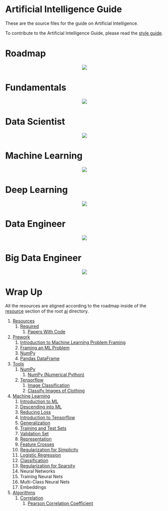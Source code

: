 # Artificial Intelligence Guide

These are the source files for the guide on Artificial Intelligence.

To contribute to the Artificial Intelligence Guide, please read the
[style guide](https://www.tensorflow.org/community/contribute/docs_style).

# Roadmap

<div align='center'>
  <img src='docs/__design__/media/Introduction.jpg' />
</div>

# Fundamentals

<div align='center'>
  <img src='docs/__design__/media/Fundamentals.jpg' />
</div>

# Data Scientist

<div align='center'>
  <img src='docs/__design__/media/Data_Science.jpg' />
</div>

# Machine Learning

<div align='center'>
  <img src='docs/__design__/media/Machine_Learning.jpg' />
</div>

# Deep Learning

<div align='center'>
  <img src='docs/__design__/media/Deep_Learning.jpg' />
</div>

# Data Engineer

<div align='center'>
  <img src='docs/__design__/media/Data_Engineer.jpg' />
</div>

# Big Data Engineer

<div align='center'>
  <img src='docs/__design__/media/Big_Data_Engineer.jpg' />
</div>

# Wrap Up

All the resources are aligned according to the roadmap inside of the [resource](ai/resource/) section of the root [ai](ai/) directory.

<!-- TODO: Auto-generate the following index when documents are generated! -->

1. [Resources](https://github.com/joshiayush/ai/tree/master/docs/resource)
    1. [Required](https://github.com/joshiayush/ai/tree/master/docs/resource/required)
        1. [Papers With Code](https://github.com/joshiayush/ai/blob/master/docs/resource/required/Papers-With-Code.md)
2. [Prework](https://github.com/joshiayush/ai/tree/master/docs/prework)
    1. [Introduction to Machine Learning Problem Framing](https://github.com/joshiayush/ai/blob/master/docs/prework/Introduction-to-Machine-Learning-Problem-Framing.md)
    2. [Framing an ML Problem](https://github.com/joshiayush/ai/blob/master/docs/prework/Framing-an-ML-problem.md)
    3. [NumPy](https://github.com/joshiayush/ai/blob/master/docs/prework/NumPy.md)
    4. [Pandas DataFrame](https://github.com/joshiayush/ai/blob/master/docs/prework/Pandas-DataFrame.md) 
3. [Tools](https://github.com/joshiayush/ai/tree/master/docs/tools)
    1. [NumPy](https://github.com/joshiayush/ai/tree/master/docs/tools/numpy)
        1. [NumPy (Numerical Python)](https://github.com/joshiayush/ai/blob/master/docs/tools/numpy/NumPy-(Numerical-Python).md)
    2. [Tensorflow](https://github.com/joshiayush/ai/tree/master/docs/tools/tensorflow)
        1. [Image Classification](https://github.com/joshiayush/ai/blob/master/docs/tools/tensorflow/Image-classification.md)
        2. [Classify Images of Clothing](https://github.com/joshiayush/ai/blob/master/docs/tools/tensorflow/Classify-images-of-clothing.md)
4. [Machine Learning](https://github.com/joshiayush/ai/tree/master/docs/ml)
    1. [Introduction to ML](https://github.com/joshiayush/ai/blob/master/docs/ml/Introduction-to-ML.md)
    2. [Descending into ML](https://github.com/joshiayush/ai/blob/master/docs/ml/Descending-into-ML.md)
    3. [Reducing Loss](https://github.com/joshiayush/ai/blob/master/docs/ml/Reducing-Loss.md)
    4. [Introduction to Tensorflow](https://github.com/joshiayush/ai/blob/master/docs/ml/Introduction-to-TensorFlow.md)
    5. [Generalization](https://github.com/joshiayush/ai/blob/master/docs/ml/Generalization.md)
    6. [Training and Test Sets](https://github.com/joshiayush/ai/blob/master/docs/ml/Training-and-Test-Sets.md)
    7. [Validation Set](https://github.com/joshiayush/ai/blob/master/docs/ml/Validation-Set.md)
    8. [Representation](https://github.com/joshiayush/ai/blob/master/docs/ml/Representation.md)
    9. [Feature Crosses](https://github.com/joshiayush/ai/blob/master/docs/ml/Feature-Crosses.md)
    10. [Regularization for Simplicity](https://github.com/joshiayush/ai/blob/master/docs/ml/Regularization-for-Simplicity.md)
    11. [Logistic Regression](https://github.com/joshiayush/ai/blob/master/docs/ml/Logistic-Regression.md)
    12. [Classification](https://github.com/joshiayush/ai/blob/master/docs/ml/Classification.md)
    13. [Regularization for Sparsity](https://github.com/joshiayush/ai/blob/master/docs/ml/Regularization-for-Sparsity.md)
    14. Neural Networks
    15. Training Neural Nets
    16. Multi-Class Neural Nets
    17. Embeddings
5. [Algorithms](https://github.com/joshiayush/ai/tree/master/docs/algos)
    1. [Correlation](https://github.com/joshiayush/ai/tree/master/docs/algos/correlation)
        1. [Pearson Correlation Coefficient](https://github.com/joshiayush/ai/blob/master/docs/algos/correlation/pearson_correlation/Pearson-correlation-coefficient.md)